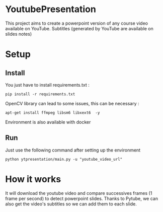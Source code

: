 # YoutubePresentation
This project aims to create a powerpoint version of any course video available on YouTube. Subtitles (generated by YouTube are available on slides notes)

# Setup
## Install
You just have to install requirements.txt :
```
pip install -r requirements.txt 
```


OpenCV library can lead to some issues, this can be necessary : 
```
apt-get install ffmpeg libsm6 libxext6  -y 
```

Environment is also available with docker

## Run 
Just use the following command after setting up the environment 
```
python ytpresentation/main.py -u "youtube_video_url"
```

# How it works
It will download the youtube video and compare successives frames (1 frame per second) to detect powerpoint slides.
Thanks to Pytube, we can also get the video's subtitles so we can add them to each slide. 
